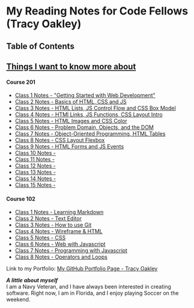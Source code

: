# My Reading Notes for Code Fellows (Tracy Oakley)

## Table of Contents

## [Things I want to know more about](ThingsIwanttoknowmoreabout.md)

#### Course 201

* [Class 1 Notes - "Getting Started with Web Development"](201/class-01.md)
* [Class 2 Notes - Basics of HTML, CSS and JS](201/class-02.md)
* [Class 3 Notes - HTML Lists, JS Control Flow and CSS Box Model](201/class-03.md)
* [Class 4 Notes - HTMl Links, JS Functions, CSS Layout Intro ](201/class-04.md)
* [Class 5 Notes - HTML Images and CSS Color ](201/class-05.md)
* [Class 6 Notes - Problem Domain, Objects, and the DOM](201/class-06.md)
* [Class 7 Notes - Object-Oriented Programming, HTML Tables](201/class-07.md)
* [Class 8 Notes - CSS Layout Flexbox](201/class-08.md)
* [Class 9 Notes - HTML Forms and JS Events](201/class-09.md)
* [Class 10 Notes - ](201/class-10.md)
* [Class 11 Notes - ](201/class-11.md)
* [Class 12 Notes - ](201/class-12.md)
* [Class 13 Notes - ](201/class-13.md)
* [Class 14 Notes - ](201/class-14.md)
* [Class 15 Notes - ](201/class-15.md)

#### Course 102

* [Class 1 Notes - Learning Markdown](102/class1notes.md)
* [Class 2 Notes - Text Editor](102/class2notes.md)
* [Class 3 Notes - How to use Git](102/class3notes.md)
* [Class 4 Notes - Wireframe & HTML](102/class4notes.md)
* [Class 5 Notes - CSS](102/class5notes.md)
* [Class 6 Notes - Web with Javascript](102/class6notes.md)
* [Class 7 Notes - Programming with Javascript](102/class7notes.md)
* [Class 8 Notes - Operators and Loops](102/class8notes.md)

Link to my Portfolio: [My GitHub Portfolio Page - Tracy Oakley](https://github.com/TracyOakley)

***A little about myself***  
I am a Navy Veteran, and I have always been interested in creating software. Right now, I am in Florida, and I enjoy playing Soccer on the weekend.  
